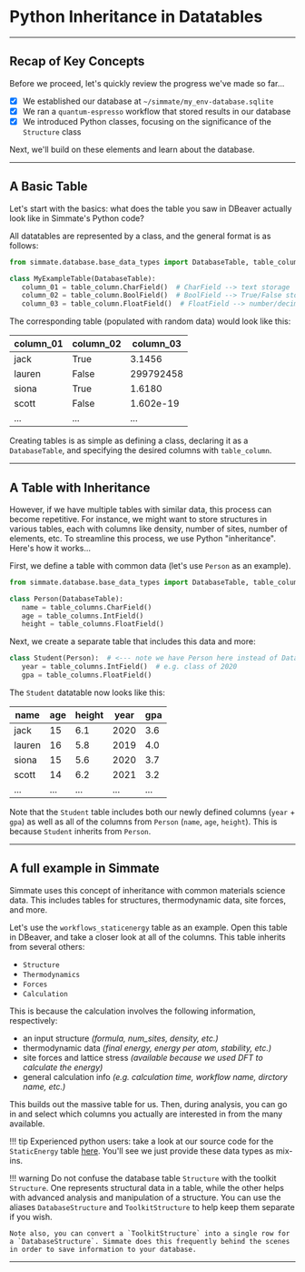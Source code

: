 # Python Inheritance in Datatables

----------------------------------------------------------------------

## Recap of Key Concepts

Before we proceed, let's quickly review the progress we've made so far...

- [x] We established our database at `~/simmate/my_env-database.sqlite`
- [x] We ran a `quantum-espresso` workflow that stored results in our database
- [x] We introduced Python classes, focusing on the significance of the `Structure` class

Next, we'll build on these elements and learn about the database. 

----------------------------------------------------------------------

## A Basic Table

Let's start with the basics: what does the table you saw in DBeaver actually look like in Simmate's Python code?

All datatables are represented by a class, and the general format is as follows:

```python
from simmate.database.base_data_types import DatabaseTable, table_column

class MyExampleTable(DatabaseTable):
   column_01 = table_column.CharField()  # CharField --> text storage
   column_02 = table_column.BoolField()  # BoolField --> True/False storage
   column_03 = table_column.FloatField()  # FloatField --> number/decimal storage
```

The corresponding table (populated with random data) would look like this:

| column_01 | column_02 | column_03 |
| --------- | --------- | --------- |
| jack      | True      | 3.1456    |
| lauren    | False     | 299792458 |
| siona     | True      | 1.6180    |
| scott     | False     | 1.602e-19 |
| ...       | ...       | ...       |

Creating tables is as simple as defining a class, declaring it as a `DatabaseTable`, and specifying the desired columns with `table_column`.

----------------------------------------------------------------------

## A Table with Inheritance

However, if we have multiple tables with similar data, this process can become repetitive. For instance, we might want to store structures in various tables, each with columns like density, number of sites, number of elements, etc. To streamline this process, we use Python "inheritance". Here's how it works...

First, we define a table with common data (let's use `Person` as an example).

```python
from simmate.database.base_data_types import DatabaseTable, table_column

class Person(DatabaseTable):
   name = table_columns.CharField()
   age = table_columns.IntField()
   height = table_columns.FloatField()
```

Next, we create a separate table that includes this data and more:

```python
class Student(Person):  # <--- note we have Person here instead of DatabaseTable
   year = table_columns.IntField()  # e.g. class of 2020
   gpa = table_columns.FloatField()
```

The `Student` datatable now looks like this:

| name   | age | height | year | gpa |
| ------ | --- | ------ | ---- | --- |
| jack   | 15  | 6.1    | 2020 | 3.6 |
| lauren | 16  | 5.8    | 2019 | 4.0 |
| siona  | 15  | 5.6    | 2020 | 3.7 |
| scott  | 14  | 6.2    | 2021 | 3.2 |
| ...    | ... | ...    | ...  | ... |

Note that the `Student` table includes both our newly defined columns (`year` + `gpa`) as well as all of the columns from `Person` (`name`, `age`, `height`). This is because `Student` inherits from `Person`.

----------------------------------------------------------------------

## A full example in Simmate

Simmate uses this concept of inheritance with common materials science data. This includes tables for structures, thermodynamic data, site forces, and more.

Let's use the `workflows_staticenergy` table as an example. Open this table in DBeaver, and take a closer look at all of the columns. This table inherits from several others:

- `Structure`
- `Thermodynamics`
- `Forces`
- `Calculation`

This is because the calculation involves the following information, respectively:

- an input structure *(formula, num_sites, density, etc.)*
- thermodynamic data *(final energy, energy per atom, stability, etc.)*
- site forces and lattice stress *(available because we used DFT to calculate the energy)*
- general calculation info *(e.g. calculation time, workflow name, dirctory name, etc.)*

This builds out the massive table for us. Then, during analysis, you can go in and select which columns you actually are interested in from the many available.

!!! tip
    Experienced python users: take a look at our source code for the `StaticEnergy` table [here](https://github.com/jacksund/simmate/blob/main/src/simmate/database/base_data_types/static_energy.py). You'll see we just provide these data types as mix-ins.


!!! warning
    Do not confuse the database table `Structure` with the toolkit `Structure`. One represents structural data in a table, while the other helps with advanced analysis and manipulation of a structure. You can use the aliases `DatabaseStructure` and `ToolkitStructure` to help keep them separate if you wish.
    
    Note also, you can convert a `ToolkitStructure` into a single row for a `DatabaseStructure`. Simmate does this frequently behind the scenes in order to save information to your database.

----------------------------------------------------------------------